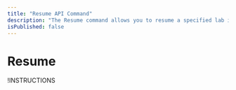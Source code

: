 ```yaml
---
title: "Resume API Command"
description: "The Resume command allows you to resume a specified lab instance."
isPublished: false
---
```


# Resume

!INSTRUCTIONS[](https://raw.githubusercontent.com/LearnOnDemandSystems/docs/master/lod/lod-api/api-deprecate-message.md)
